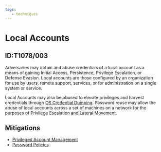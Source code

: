 ```yaml
---
tags:
   - techniques
---
```

# Local Accounts
## ID:T1078/003
Adversaries may obtain and abuse credentials of a local account as a means of gaining Initial Access, Persistence, Privilege Escalation, or Defense Evasion. Local accounts are those configured by an organization for use by users, remote support, services, or for administration on a single system or service.

Local Accounts may also be abused to elevate privileges and harvest credentials through [OS Credential Dumping](techniques/T1003). Password reuse may allow the abuse of local accounts across a set of machines on a network for the purposes of Privilege Escalation and Lateral Movement. 
## Mitigations
* [Privileged Account Management](mitigations/M1026)
* [Password Policies](mitigations/M1027)
